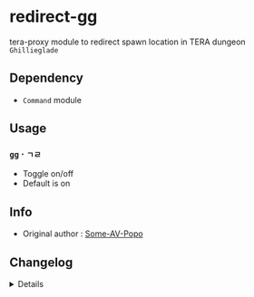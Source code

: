 # redirect-gg
tera-proxy module to redirect spawn location in TERA dungeon `Ghillieglade`

## Dependency
- `Command` module

## Usage
### `gg` · `ㄱㄹ`
- Toggle on/off
- Default is on

## Info
- Original author : [Some-AV-Popo](https://github.com/Some-AV-Popo)

## Changelog
<details>

    1.24
    - Added auto-update support
    - Updated to latest tera-data format
    1.23
    - Updated font color
    1.22
    - Initial online commit

</details>
